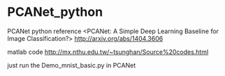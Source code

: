 # PCANet_python
PCANet python reference <PCANet: A Simple Deep Learning Baseline for Image Classification?> http://arxiv.org/abs/1404.3606

matlab code  http://mx.nthu.edu.tw/~tsunghan/Source%20codes.html

just run the Demo_mnist_basic.py in PCANet
